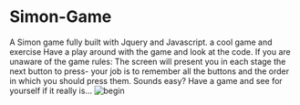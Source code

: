 # Simon-Game
A Simon game fully built with Jquery and Javascript. a cool game and exercise
Have a play around with the game and look at the code. If you are unaware of the game rules:
The screen will present you in each stage the next button to press- your job is to remember all the buttons and the order in which you should press them. Sounds easy?
Have a game and see for yourself if it really is...
![‏‏begin](https://user-images.githubusercontent.com/101664812/188408099-5542e845-9794-44a3-b78d-388b5f6550fb.PNG)
